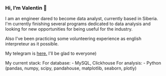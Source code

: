 ### Hi, I’m Valentin 👋 
I am an engineer dared to become data analyst, currently based in Siberia.
I'm currently finishing several programs dedicated to data analysis and looking for new opportunities for being useful for the industry.

Also I've been practicing some volunteering experience as english interpreteur as it possible.
 
My telegram is <a href="https://t.me/HohlovValentin" target="_blank">here.</a> I'll be glad to everyone)

My current stack: 
For database: - MySQL, Clickhouse
For analysis: - Python (pandas, numpy, scipy, pandahouse, matplotlib, seaborn, plotly)
